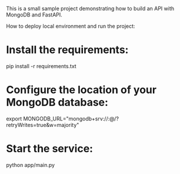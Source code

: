 This is a small sample project demonstrating how to build an API with MongoDB and FastAPI.

How to deploy local environment and run the project:

# Install the requirements:
pip install -r requirements.txt

# Configure the location of your MongoDB database:
export MONGODB_URL="mongodb+srv://<username>:<password>@<url>/<db>?retryWrites=true&w=majority"

# Start the service:
python app/main.py
